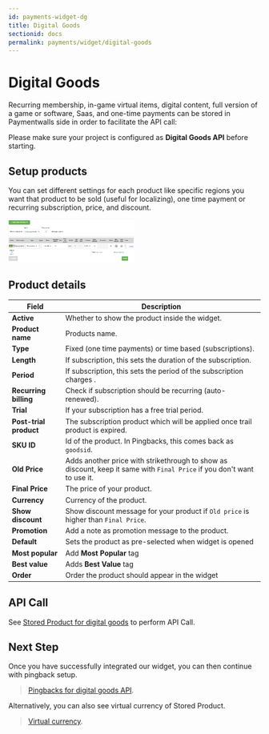 ```yaml
---
id: payments-widget-dg
title: Digital Goods
sectionid: docs
permalink: payments/widget/digital-goods
---
```


# Digital Goods 

Recurring membership, in-game virtual items, digital content, full version of a game or software, Saas, and one-time payments can be stored in Paymentwalls side in order to facilitate the API call: 

Please make sure your project is configured as **Digital Goods API** before starting.

## Setup products

You can set different settings for each product like specific regions you want that product to be sold (useful for localizing), one time payment or recurring subscription, price, and discount.

<div class="docs-img">
    <img src="/textures/pic/paylet/pw_project_product_screen.png" style="width: 50%">
</div>

## Product details

| Field | Description |
|---|---|
|**Active**| Whether to show the product inside the widget. |
|**Product name**| Products name. |
|**Type**| Fixed (one time payments) or time based (subscriptions). |
|**Length**| If subscription, this sets the duration of the subscription. |
|**Period**| If subscription, this sets the period of the subscription charges . |
|**Recurring billing**| Check if subscription should be recurring (auto-renewed). |
|**Trial**| If your subscription has a free trial period. |
|**Post-trial product**| The subscription product which will be applied once trail product is expired. |
|**SKU ID**| Id of the product. In Pingbacks, this comes back as ```goodsid```. |
|**Old Price**| Adds another price with strikethrough to show as discount, keep it same with ```Final Price``` if you don't want to use it. |
|**Final Price**| The price of your product. |
|**Currency**| Currency of the product. |
|**Show discount**| Show discount message for your product if ```Old price``` is higher than ```Final Price```. |
|**Promotion**| Add a note as promotion message to the product. |
|**Default**| Sets the product as pre-selected when widget is opened |
|**Most popular**| Add **Most Popular** tag |
|**Best value**| Adds **Best Value** tag |
|**Order**| Order the product should appear in the widget |
 
## API Call

See [Stored Product for digital goods](/apis#section-paylet-stored-dg) to perform API Call.

## Next Step

Once you have successfully integrated our widget, you can then continue with pingback setup.

> [Pingbacks for digital goods API](/default-pingback-dg).

Alternatively, you can also see virtual currency of Stored Product.

> [Virtual currency](/payments/widget/virtual-currency).